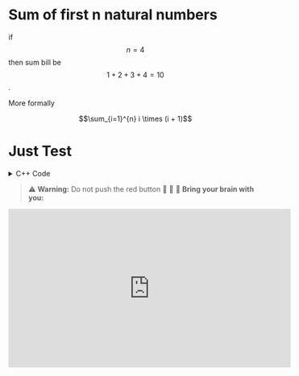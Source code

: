 # Sum of first n natural numbers
if $$n = 4$$ then sum bill be $$1 + 2 + 3 + 4 = 10$$.

More formally

$$\sum_{i=1}^{n} i \times (i + 1)$$

# Just Test

<details>
  <summary> C++ Code </summary>
  
  ```c++
  #include <bits/stdc++.h>
  using namespace std;
  int main() {
        int n;
        cin >> n;
        int arr[n];
        for (int i = 0; i < n; i++) {
            cin >> arr[i];
        }
        int sum = 0;
        for (int i = 0; i < n; i++) {
            sum += arr[i];
        }
        cout << sum;
        return 0;
  }
  ```
</details>

> :warning: **Warning:** Do not push the red button
> :brain: :brain: :brain: **Bring your brain with you:**

<iframe width="560" height="315" src="https://www.youtube.com/embed/pFPrxL8ZidY" title="YouTube video player" frameborder="0" allow="accelerometer; autoplay; clipboard-write; encrypted-media; gyroscope; picture-in-picture" allowfullscreen></iframe>
